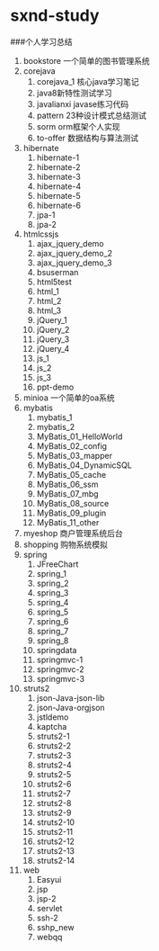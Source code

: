 # sxnd-study

###个人学习总结

1. bookstore 一个简单的图书管理系统
2. corejava
   1. corejava_1 核心java学习笔记
   2. java8新特性测试学习
   3. javalianxi javase练习代码
   4. pattern 23种设计模式总结测试
   5. sorm orm框架个人实现
   6. to-offer 数据结构与算法测试
3. hibernate
   1. hibernate-1
   2. hibernate-2
   3. hibernate-3
   4. hibernate-4
   5. hibernate-5
   6. hibernate-6
   7. jpa-1
   8. jpa-2
4. htmlcssjs
   1. ajax_jquery_demo
   2. ajax_jquery_demo_2
   3. ajax_jquery_demo_3
   4. bsuserman
   5. html5test
   6. html_1
   7. html_2
   8. html_3
   9. jQuery_1
   10. jQuery_2
   11. jQuery_3
   12. jQuery_4
   13. js_1
   14. js_2
   15. js_3
   16. ppt-demo
6. minioa 一个简单的oa系统
7. mybatis
   1. mybatis_1
   2. mybatis_2
   3. MyBatis_01_HelloWorld
   4. MyBatis_02_config
   5. MyBatis_03_mapper
   6. MyBatis_04_DynamicSQL
   7. MyBatis_05_cache
   8. MyBatis_06_ssm
   9. MyBatis_07_mbg
   10. MyBatis_08_source
   11. MyBatis_09_plugin
   12. MyBatis_11_other
8. myeshop 商户管理系统后台
9. shopping 购物系统模拟
1. spring
   1. JFreeChart
   2. spring_1
   3. spring_2
   4. spring_3
   5. spring_4
   6. spring_5
   7. spring_6
   8. spring_7
   9. spring_8
   10. springdata
   11. springmvc-1
   12. springmvc-2
   13. springmvc-3
2. struts2
   1. json-Java-json-lib
   2. json-Java-orgjson
   3. jstldemo
   4. kaptcha
   5. struts2-1
   6. struts2-2
   7. struts2-3
   8. struts2-4
   9. struts2-5
   10. struts2-6
   11. struts2-7
   12. struts2-8
   13. struts2-9
   14. struts2-10
   15. struts2-11
   16. struts2-12
   17. struts2-13
   18. struts2-14
3. web
   1. Easyui
   2. jsp
   3. jsp-2
   4. servlet
   5. ssh-2
   6. sshp_new
   7. webqq